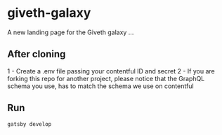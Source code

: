 # giveth-galaxy
A new landing page for the Giveth galaxy ...

## After cloning
1 - Create a .env file passing your contentful ID and secret
2 - If you are forking this repo for another project, please notice that the GraphQL schema you use, has to match the schema we use on contentful

## Run
```gatsby develop```

